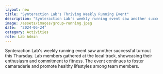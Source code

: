 ```yaml
---
layout: new
title: "Synteraction Lab's Thriving Weekly Running Event"
description: "Synteraction Lab's weekly running event saw another successful turnout this Thursday"
image: /assets/images/group-running.jpeg
date:  "2024-06-24"
category: Activities
role: Lab Admin
---
```

Synteraction Lab's weekly running event saw another successful turnout this Thursday. Lab members gathered at the local track, showcasing their enthusiasm and commitment to fitness. The event continues to foster camaraderie and promote healthy lifestyles among team members.
